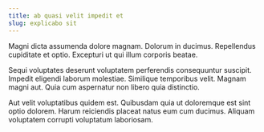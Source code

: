 ```yaml
---
title: ab quasi velit impedit et
slug: explicabo sit
---
```


Magni dicta assumenda dolore magnam. Dolorum in ducimus. Repellendus cupiditate et optio. Excepturi ut qui illum corporis beatae.

Sequi voluptates deserunt voluptatem perferendis consequuntur suscipit. Impedit eligendi laborum molestiae. Similique temporibus velit. Magnam magni aut. Quia cum aspernatur non libero quia distinctio.

Aut velit voluptatibus quidem est. Quibusdam quia ut doloremque est sint optio dolorem. Harum reiciendis placeat natus eum cum ducimus. Aliquam voluptatem corrupti voluptatum laboriosam.
